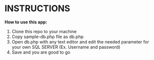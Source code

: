 # INSTRUCTIONS

**How to use this app:**
1. Clone this repo to your machine 
2. Copy sample-db.php file as db.php
3. Open db.php with any text editor and edit the needed parameter for your own SQL SERVER (Ex. Username and password)
4. Save and you are good to go


